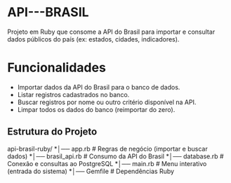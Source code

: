 # API---BRASIL

Projeto em Ruby que consome a API do Brasil para importar e consultar dados públicos do país (ex: estados, cidades, indicadores).

# Funcionalidades

- Importar dados da API do Brasil para o banco de dados.
- Listar registros cadastrados no banco.
- Buscar registros por nome ou outro critério disponível na API.
- Limpar todos os dados do banco (reimportar do zero).

## Estrutura do Projeto

api-brasil-ruby/
*│── app.rb # Regras de negócio (importar e buscar dados)
*│── brasil_api.rb # Consumo da API do Brasil
*│── database.rb # Conexão e consultas ao PostgreSQL
*│── main.rb # Menu interativo (entrada do sistema)
*│── Gemfile # Dependências Ruby
